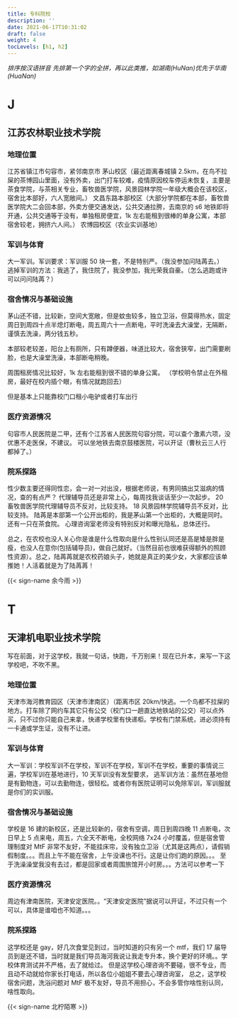 ```yaml
---
title: 专科院校
description: ''
date: 2021-06-17T10:31:02
draft: false
weight: 4
tocLevels: [h1, h2]
---
```


_排序按汉语拼音_
_先排第一个字的全拼，再以此类推，如湖南(HuNan)优先于华南(HuaNan)_

# J

## 江苏农林职业技术学院

### 地理位置

江苏省镇江市句容市，紧邻南京市
茅山校区（最近距离春城镇 2.5km，在鸟不拉屎的茶博园山里面，没有外卖，出门打车较难，疫情原因校车停运未恢复，主要是茶食学院，与茶相关专业，畜牧兽医学院，风景园林学院一年级大概会在该校区，宿舍比本部好，六人宽敞间。）
文昌东路本部校区（大部分学院都在本部，畜牧兽医学院大二会回本部，外卖方便交通发达，公共交通拉胯，去南京的 s6 地铁即将开通，公共交通等于没有，单独租房便宜，1k 左右能租到很棒的单身公寓，本部宿舍较老，拥挤六人间。）
农博园校区（农业实训基地）

### 军训与体育

大一军训。军训要求：军训服 50 块一套，不是特别严。（我没参加问陆苒去。）
逃掉军训的方法：我逃了，我住院了，我没参加，我光荣我自豪。（怎么逃跑或许可以问问陆苒？）

### 宿舍情况与基础设施

茅山还不错，比较新，空间大宽敞，但是蚊虫较多，独立卫浴，但莫得热水，固定周日到周四十点半熄灯断电，周五周六十一点断电，平时洗澡去大澡堂，无隔断，谨慎去洗澡，两分钱五秒。

本部较老较差，阳台上有厕所，只有蹲便器，味道比较大，宿舍狭窄，出门需要刷脸，也是大澡堂洗澡，本部断电稍晚。

周围租房情况比较好，1k 左右能租到很不错的单身公寓。
（学校明令禁止在外租房，最好在校内插个眼，有情况就跑回去）

但是基本上只能靠校门口租小电驴或者打车出行

### 医疗资源情况

句容市人民医院是二甲，还有个江苏省人民医院句容分院，可以查个激素六项，没优惠不走医保，不建议。
可以坐地铁去南京鼓楼医院，可以开证（曹秋云三人行都掉了。）

### 院系探路

性少数主要还得同性恋，会一对一对出没，根据老师说，有男同搞出艾滋病的情况，查的有点严？
代理辅导员还是非常上心，每周找我谈话至少一次起步。
20 畜牧兽医学院代理辅导员不反对，比较支持。
18 风景园林学院辅导员不反对，比较支持。
陆苒是本部第一个公开出柜的，我是茅山第一个出柜的，大概是同时。还有一只在茶食院。
心理咨询室老师没有特别反对和曝光隐私，总体还行。

总之，在农校也没人关心你是谁是什么性取向是什么性别认同还是高是矮是胖是瘦，也没人在意你(包括辅导员)，做自己就好。（当然目前也很难获得额外的照顾性资源）。总之，陆苒苒就是农校药娘头子，她就是真正的美少女，大家都应该单推她！人活着就是为了陆苒苒！

{{< sign-name  余今雨 >}}

# T

## 天津机电职业技术学院

写在前面，对于这学校，我就一句话，快跑，千万别来！现在已升本，来写一下这学校吧，不吹不黑。

### 地理位置

天津市海河教育园区（天津市津南区）（距离市区 20km/快逃。一个鸟都不拉屎的地方。打车除了网约车其它只有公交（校门口一趟直达地铁站的公交）可以点外买，只不过你只能自己来拿，快递学校里有快递柜。学校有门禁系统，进必须持有一卡通或学生证，没有不让进。

### 军训与体育

大一军训：学校军训不在学校，军训不在学校，军训不在学校，重要的事情说三遍，学校军训在基地进行，10 天军训没有发型要求，
逃军训方法：虽然在基地但是有勤物连，可以去勤物连，很轻松。或者你有医院证明可以免除军训，军训服就是你们的实训服。

### 宿舍情况与基础设施

学校是 16 建的新校区，还是比较新的，宿舍有空调，周日到周四晚 11 点断电，次日早上 5 点来电，周五，六全天不断电，全校网络 7x24 小时覆盖，但是宿舍管理制度对 MtF 非常不友好，不能挂床帘，没有独立卫浴（尤其是这两点），请假销假制度。。。而且上午不能在宿舍，上午没课也不行。这是让你们跑的原因。。。
至于洗澡澡堂我没有去过，都是回家或者周围旅馆开小时房。。。方法可以参考一下

### 医疗资源情况

周边有津南医院，天津安定医院。。“天津安定医院”据说可以开证，不过只有一个可以，具体是谁咱也不知道。。。

### 院系探路

这学校还是 gay，好几次食堂见到过，当时知道的只有另一个 mtf，我们 17 届导员到是还不错，当时就是我们导员海河我说让我走专升本，换个更好的环境。。学校体育测试并不严格，去了就给过。
但是这学校心理咨询不要碰，很不专业，而且动不动就给你家长打电话，所以各位小姐姐不要去心理咨询室，
总之，这学校宿舍问题，洗浴问题对 MtF 极不友好，导员不用担心，不会多管你啥性别认同，啥性取向。

{{< sign-name 北柠陌寒 >}}
